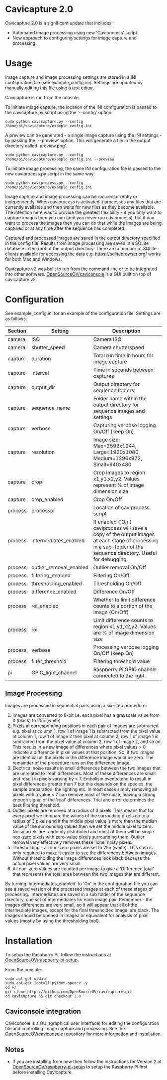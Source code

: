 # Cavicapture 2.0

Cavicapture 2.0 is a significant update that includes:

* Automated image processing using new 'Caviprocess' script.
* New approach to configuring settings for image capture and processing.

# Usage

Image capture and image processing settings are stored in a INI configuration file (see example_config.ini). Settings are updated by manually editing this file using a text editor. 

Cavicapture is run from the console. 

To initiate image capture, the location of the INI configuration is passed to the cavicapture.py script using the '--config' option:

```
sudo python cavicapture.py --config /home/pi/cavicapture/example_config.ini
```

A preview can be generated - a single image capture using the INI settings - by passing the '--preview' option. This will generate a file in the output directory called 'preview.png'.

```
sudo python cavicapture.py --config /home/pi/cavicapture/example_config.ini --preview
```

To initiate image processing, the same INI configuration file is passed to the new caviprocess.py script in the same way:

```
sudo python caviprocess.py --config /home/pi/cavicapture/example_config.ini
```

Image capture and image processing can be run concurrently or independently. When caviprocess is activated it processes any files that are currently available and then waits for new files as they become available. The intention here was to provide the greatest flexibility - if you only want to capture images then you can (and you never run caviprocess), but if you want to process the images then you can do that while the images are being captured or at any time after the sequence has completed.

Captured and processed images are saved in the output directory specified in the config file. Results from image processing are saved in a SQLite database in the root of the output directory. There are a number of SQLite clients available for accessing the data e.g. https://sqlitebrowser.org/ works for both Mac and Windows. 

Cavicapture v2 was built to run from the command line or to be integrated into other software. [OpenSourceOV/caviconsole](https://github.com/OpenSourceOV/caviconsole.git) is a GUI built on top of cavicapture v2.

# Configuration

See example_config.ini for an example of the configuration file. Settings are as follows:

Section | Setting | Description
------------ | ------------ | -------------
camera | ISO | Camera ISO
camera | shutter_speed | Camera shutterspeed
capture | duration | Total run time in hours for image capture
capture | interval | Time in seconds between captures
capture | output_dir | Output directory for sequence folders
capture | sequence_name | Folder name within the output directory for sequence images and settings
capture | verbose | Capturing verbose logging On/Off (keep On)
capture | resolution | Image size: Max=2592x1944, Large=1920x1080, Medium=1296x972, Small=640x480
capture | crop | Crop images to region. x1,y1,x2,y2. Values represent % of image dimension size
capture | crop_enabled | Crop On/Off
process | processor | Location of caviprocess script
process | intermediates_enabled | If enabled ('On') caviprocess will save a copy of the output images at each stage of processing in a sub-folder of the sequence directory. Useful for debugging.
process | outlier_removal_enabled | Outlier removal On/Off
process | filtering_enabled | Filtering On/Off
process | thresholding_enabled | Thresholding On/Off
process | difference_enabled | Difference On/Off
process | roi_enabled | Whether to limit difference counts to a portion of the image (On/Off)
process | roi | Limit difference counts to region x1,y1,x2,y2. Values are % of image dimension size
process | verbose | Processing verbose logging On/Off (keep On)
process | filter_threshold | Filtering threshold value
pi | GPIO_light_channel | Raspberry Pi GPIO channel connected to the light

## Image Processing

Images are processed in sequential pairs using a six-step procedure:

1. Images are converted to 8-bit i.e. each pixel has a grayscale value from 0 (black) to 255 (white)
2. Pixels at corresponding positions in each pair of images are subtracted e.g. pixel at column 1, row 1 of image 1 is subtracted from the pixel value at column 1, row 1 of image 2 then pixel at column 2, row 1 of image 1 is subtracted from the pixel value at column 2, row 1 of image 2, and so on. This results in a new image of differences where pixel values > 0 indicate a difference in pixel values at that position. So, if two images are identical all the pixels in the difference image would be zero. The remainder of the procedure runs on the difference image.
3. Electrical noise results in small differences between the two images that are unrelated to 'real' differences. Most of these differences are small and result in pixels varying by < 7. Embolism events tend to result in pixel differences greater than 7 but this depends on the species, the sample preparation, the lighting etc. In most cases simply removing all pixels with a value < 7 can remove most of the noise, leaving a strong enough signal of the 'real' differences. Trial and error determines the best filtering threshold. 
4. Outlier pixels are removed at a radius of 3 pixels. This means that for every pixel we compare the values of the surrouding pixels up to a radius of 3 pixels and if the middle pixel value is more than the median value of the surrounding values then we set the middle pixel to zero. Noisy pixels are randomly distributed and most of them will be single non-zero pixels with zero-value pixels surrounding them. Outlier removal very effectively removes these 'lone' noisy pixels.
5. Thresholding - all non-zero pixels are set to 255 (white). This step is only required to make it easier to see the differences between images. Without thresholding the image differences look black because the actual pixel values are very small.
6. All non-zero values are counted per image to give a 'Difference total' that represents the total area between the two images that are different.

By turning 'intermediates_enabled' to 'On' in the configuration file you can see a saved version of the processed images at each of these stages of processing. Intermediates are saved in a sub folder of the sequence directory, one set of intermediates for each image pair. Remember - the images differences are very small, so it will appear that all of the intermediate images, except for the final thresholded image, are black. The images should be opened in ImageJ or equivalent for analysis of pixel values (mostly by using the thresholding tool).

# Installation

To setup the Raspberry Pi, follow the instructions at [OpenSourceOV/raspberry-pi-setup](https://github.com/OpenSourceOV/raspberry-pi-setup.git). 

From the console:

```
sudo apt-get update
sudo apt-get install python-opencv -y
cd ~/
git clone https://github.com/OpenSourceOV/cavicapture.git
cd cavicapture && git checkout 2.0
```

## Caviconsole integration

Caviconsole is a GUI (graphical user interface) for editing the configuration file and controlling image capture and processing. See the [OpenSourceOV/caviconsole](https://github.com/OpenSourceOV/caviconsole.git) repository for more information and installation.

## Notes

* If you are installing from new then follow the instructions for Version 2 at [OpenSourceOV/raspberry-pi-setup](https://github.com/OpenSourceOV/raspberry-pi-setup.git) to setup the Raspberry Pi first before installing Cavicapture.

